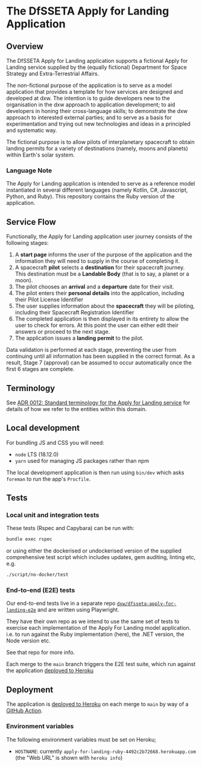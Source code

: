 # The DfSSETA Apply for Landing Application

## Overview

The DfSSETA Apply for Landing application supports a fictional Apply for Landing
service supplied by the (equally fictional) Department for Space Strategy and
Extra-Terrestrial Affairs.

The non-fictional purpose of the application is to serve as a model application
that provides a template for how services are designed and developed at dxw. The
intention is to guide developers new to the organisation in the dxw approach to
application development; to aid developers in honing their cross-language
skills; to demonstrate the dxw approach to interested external parties; and to
serve as a basis for experimentation and trying out new technologies and ideas
in a principled and systematic way.

The fictional purpose is to allow pilots of interplanetary spacecraft to obtain
landing permits for a variety of destinations (namely, moons and planets) within
Earth's solar system.

### Language Note

The Apply for Landing application is intended to serve as a reference model
instantiated in several different languages (namely Kotlin, C#, Javascript,
Python, and Ruby). This repository contains the Ruby version of the application.

## Service Flow

Functionally, the Apply for Landing application user journey consists of the
following stages:

1. A **start page** informs the user of the purpose of the application and the
   information they will need to supply in the course of completing it.
2. A spacecraft **pilot** selects a **destination** for their spacecraft
   journey. This destination must be a **Landable Body** (that is to say, a
   planet or a moon).
3. The pilot chooses an **arrival** and a **departure** date for their visit.
4. The pilot enters their **personal details** into the application, including
   their Pilot License Identifier
5. The user supplies information about the **spacecraft** they will be piloting,
   including their Spacecraft Registration Identifier
6. The completed application is then displayed in its entirety to allow the user
   to check for errors. At this point the user can either edit their answers or
   proceed to the next stage.
7. The application issues a **landing permit** to the pilot.

Data validation is performed at each stage, preventing the user from continuing
until all information has been supplied in the correct format. As a result,
Stage 7 (approval) can be assumed to occur automatically once the first 6 stages
are complete.

## Terminology

See
[ADR 0012: Standard terminology for the Apply for Landing service](./doc/architecture/decisions/0012-standard-terminology.md)
for details of how we refer to the entities within this domain.

## Local development

For bundling JS and CSS you will need:

- `node` LTS (18.12.0)
- `yarn` used for managing JS packages rather than npm

The local development application is then run using `bin/dev` which asks
`foreman` to run the app's `Procfile`.

## Tests

### Local unit and integration tests

These tests (Rspec and Capybara) can be run with:

```sh
bundle exec rspec
```
or using either the dockerised or undockerised version of the supplied comprehensive
test script which includes updates, gem auditing, linting etc, e.g.

```sh
./script/no-docker/test
```

### End-to-end (E2E) tests

Our end-to-end tests live in a separate repo [`dxw/dfsseta-apply-for-landing-e2e`][]
and are written using Playwright.

They have their own repo as we intend to use the same set of tests to exercise each
implementation of the Apply For Landing model application. i.e. to run against the
Ruby implementation (here), the .NET version, the Node version etc.

See that repo for more info.

Each merge to the `main` branch triggers the E2E test suite, which run against
the application [deployed to Heroku][]


## Deployment

The application is [deployed to Heroku][] on each merge to `main` by way of a [GitHub
Action][].


[`dxw/dfsseta-apply-for-landing-e2e`]:
https://github.com/dxw/dfsseta-apply-for-landing-e2e

[GitHub Action]:
https://github.com/dxw/dfsseta-apply-for-landing-ruby/blob/main/.github/workflows/heroku-deployment.yml

[deployed to Heroku]:
https://apply-for-landing-ruby-4492c2b72668.herokuapp.com/

### Environment variables 

The following environment variables must be set on Heroku;

- `HOSTNAME`: currently `apply-for-landing-ruby-4492c2b72668.herokuapp.com`
  (the "Web URL" is shown with `heroku info`)
